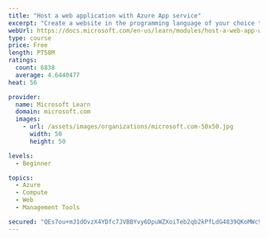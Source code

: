 ```yaml
---
title: "Host a web application with Azure App service"
excerpt: "Create a website in the programming language of your choice through the hosted web app platform in Azure App Service."
webUrl: https://docs.microsoft.com/en-us/learn/modules/host-a-web-app-with-azure-app-service/
type: course
price: Free
length: PT58M
ratings:
  count: 6838
  average: 4.6440477
heat: 56

provider:
  name: Microsoft Learn
  domain: microsoft.com
  images:
    - url: /assets/images/organizations/microsoft.com-50x50.jpg
      width: 50
      height: 50

levels:
  - Beginner

topics:
  - Azure
  - Compute
  - Web
  - Management Tools

secured: "QEs7ou+mJ1dOvzX4YDfc7JVBBYvy6DpuWZXoiTeb2qb2kPfLdG4839QKoMWc9Rcpvq0v6BSmAJ/7S8EDjYXRPf+vAFN8AWZz5SsAHPD2n3PNe4TchTzhXKHH5zcmvGIXGPiTTQV4z+96GFmxbRIEl3BjzDBthYFaKhv5yX/npM6dyIugc2OBAfbGInE2puZnY8B5p+rFudRuhBbfvuXwR8aCs03T76+agDinHi3mYWgtwdUgIKZCTywuKGJEaig3jplxzvxUqywYLwrLV7yIl90rpDEz2vO5jFvKidm6IanEpZHORaB7IQR5gF1rtENzbK8v2jOYHVEkKPIC0XF2nSOmava4GfEdQPycRyD1F5ML8fFRba8ZGTF5x9Esgte3WdMNw8Cpm8N3cIK6W3I2njfAdrlqev491oJSdf4M5/A=;f2fJXOoj2PUBcrL5oFbtpQ=="
---
```


